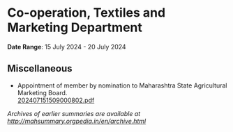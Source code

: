 # Co-operation, Textiles and Marketing Department

**Date Range**: 15 July 2024 - 20 July 2024


## Miscellaneous
- Appointment of member by nomination to Maharashtra State Agricultural Marketing Board.\
  [202407151509000802.pdf](https://gr.maharashtra.gov.in/Site/Upload/Government%20Resolutions/English/202407151509000802.pdf)


*Archives of earlier summaries are available at http://mahsummary.orgpedia.in/en/archive.html*